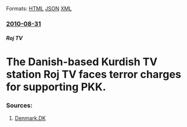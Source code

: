 
Formats: [HTML](/news/2010/08/31/the-danish-based-kurdish-tv-station-roj-tv-faces-terror-charges-for-supporting-pkk.html)  [JSON](/news/2010/08/31/the-danish-based-kurdish-tv-station-roj-tv-faces-terror-charges-for-supporting-pkk.json)  [XML](/news/2010/08/31/the-danish-based-kurdish-tv-station-roj-tv-faces-terror-charges-for-supporting-pkk.xml)  

### [2010-08-31](/news/2010/08/31/index.md)

##### Roj TV
# The Danish-based Kurdish TV station Roj TV faces terror charges for supporting PKK. 




### Sources:

1. [Denmark.DK](http://www.denmark.dk/en/servicemenu/News/GeneralNews/TVStationFacesTerrorCharges.htm)
